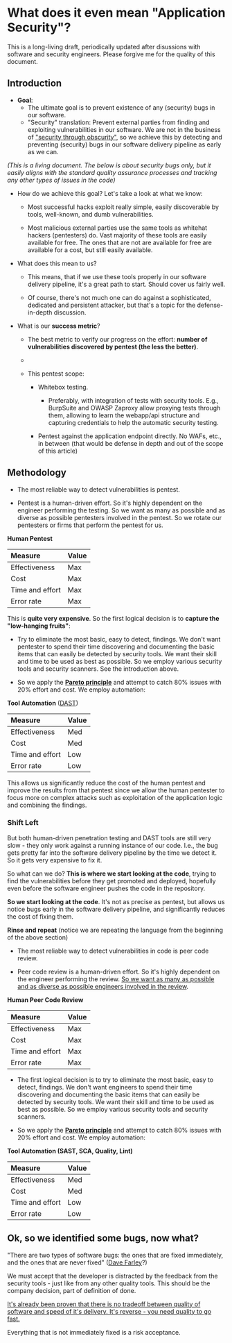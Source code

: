 # What does it even mean "Application Security"?

This is a long-living draft, periodically updated after disussions with software and security engineers. Please forgive
me for the quality of this document.

## Introduction

- **Goal**:
    - The ultimate goal is to prevent existence of any (security) bugs in our software.
    - "Security" translation: Prevent external parties from finding and exploiting vulnerabilities in our software. We are not in the business of ["security through obscurity"](https://en.wikipedia.org/wiki/Security_through_obscurity), so we achieve this by detecting and preventing (security) bugs in our software delivery pipeline as early as we can.

_(This is a living document. The below is about security bugs only, but it easily aligns with the standard quality assurance processes and tracking any other types of issues in the code)_

- How do we achieve this goal? Let's take a look at what we know:

    * Most successful hacks exploit really simple, easily discoverable by tools, well-known, and dumb vulnerabilities.

    * Most malicious external parties use the same tools as whitehat hackers (pentesters) do. Vast majority of these
      tools are easily available for free. The ones that are not are available for free are available
      for a cost, but still easily available.

- What does this mean to us?

    * This means, that if we use these tools properly in our software delivery pipeline, it's a great path to start.
      Should cover us fairly well.

    * Of course, there's not much one can do against a sophisticated,
      dedicated and persistent attacker, but that's a topic for the
      defense-in-depth discussion.

- What is our **success metric**?

    - The best metric to verify our progress on the effort: **number of
      vulnerabilities discovered by pentest (the less the better)**.
    -
    - This pentest scope:

        - Whitebox testing.
            - Preferably, with integration of tests with security tools. E.g., BurpSuite and OWASP Zaproxy allow
              proxying
              tests through them, allowing to learn the webapp/api structure and capturing credentials to help the
              automatic
              security testing.

        - Pentest against the application endpoint directly. No WAFs, etc., in between (that would be defense in depth
          and out of the scope of this article)

## Methodology

- The most reliable way to detect vulnerabilities is pentest.

- Pentest is a human-driven effort. So it's highly dependent on the engineer
  performing the testing. So we want as many as possible and as diverse as
  possible pentesters involved in the pentest. So we rotate our pentesters or firms that perform the pentest for us.

**Human Pentest**

| Measure         | Value |
|:----------------|:------|
| Effectiveness   | Max   |
| Cost            | Max   |
| Time and effort | Max   |
| Error rate      | Max   |

This is **quite very expensive**. So the first logical decision is to **capture the "low-hanging fruits"**:

- Try to eliminate the most basic, easy to detect, findings. We don't want pentester to spend their time discovering
  and documenting the basic items that can easily be detected by security tools. We want their skill and time to be
  used as best as possible. So we employ various security tools and security scanners. See the introduction above.

- So we apply the **[Pareto principle](https://en.wikipedia.org/wiki/Pareto_principle)** and attempt to catch 80% issues
  with 20% effort and cost. We employ automation:

**Tool Automation** ([DAST](https://en.wikipedia.org/wiki/Dynamic_application_security_testing))

| Measure         | Value |
|:----------------|:------|
| Effectiveness   | Med   |
| Cost            | Med   |
| Time and effort | Low   |
| Error rate      | Low   |

This allows us significantly reduce the cost of the human pentest and improve the results from that pentest since we
allow the human pentester to focus more on complex attacks such as exploitation of the application logic and combining
the findings.

### Shift Left

But both human-driven penetration testing and DAST tools are still very slow - they only work against a running instance
of our code. I.e., the bug gets pretty far into the software delivery pipeline by the time we detect it. So it gets very
expensive to fix it.

So what can we do? **This is where we start looking at the code**, trying to find
the vulnerabilities before they get promoted and deployed, hopefully even before the software engineer pushes the code
in the repository.

**So we start looking at the code**. It's not as precise as pentest, but allows us notice bugs early in the software
delivery pipeline, and significantly reduces the cost of fixing them.

**Rinse and repeat** (notice we are repeating the language from the beginning of the above section)

- The most reliable way to detect vulnerabilities in code is peer code review.

- Peer code review is a human-driven effort. So it's highly dependent on the
  engineer performing the
  review. [So we want as many as possible and as diverse   as possible engineers involved in the review](../prevent).

**Human Peer Code Review**

| Measure         | Value |
|:----------------|:------|
| Effectiveness   | Max   |
| Cost            | Max   |
| Time and effort | Max   |
| Error rate      | Max   |

- The first logical decision is to try to eliminate the most basic, easy to detect, findings. We don't want engineers to
  spend their time discovering and documenting the basic items that can easily be detected by security tools. We want
  their skill and time to be used as best as possible. So we employ various security tools and security
  scanners.

- So we apply the **[Pareto principle](https://en.wikipedia.org/wiki/Pareto_principle)** and attempt to catch 80% issues
  with 20% effort and cost. We employ automation:

**Tool Automation (SAST, SCA, Quality, Lint)**

| Measure         | Value |
|:----------------|:------|
| Effectiveness   | Med   |
| Cost            | Med   |
| Time and effort | Low   |
| Error rate      | Low   |

## Ok, so we identified some bugs, now what?

"There are two types of software bugs: the ones that are fixed immediately, and
the ones that are never fixed" ([Dave Farley](https://www.davefarley.net/)?)

We must accept that the developer is distracted by the feedback from the
security tools - just like from any other quality tools. This should be the
company decision, part of definition of done.

[It's already been proven that there is no tradeoff between quality of software
and speed of it's delivery. It's reverse - you need quality to go fast.](https://www.youtube.com/watch?v=eoaDr5PpT2c)

Everything that is not immediately fixed is a risk acceptance.
